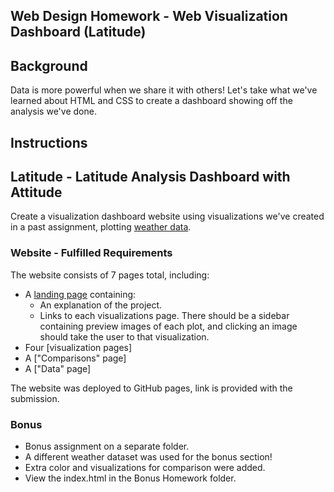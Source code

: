 ## Web Design Homework - Web Visualization Dashboard (Latitude)

## Background

Data is more powerful when we share it with others! Let's take what we've learned about HTML and CSS to create a dashboard showing off the analysis we've done.

## Instructions

## Latitude - Latitude Analysis Dashboard with Attitude

Create a visualization dashboard website using visualizations we've created in a past assignment, plotting [weather data](Resources/cities.csv).

### Website - Fulfilled Requirements

The website consists of 7 pages total, including:

* A [landing page](#landing-page) containing:
  * An explanation of the project.
  * Links to each visualizations page. There should be a sidebar containing preview images of each plot, and clicking an image should take the user to that visualization.
* Four [visualization pages]
* A ["Comparisons" page]
* A ["Data" page]

The website was deployed to GitHub pages, link is provided with the submission.

### Bonus

* Bonus assignment on a separate folder.
* A different weather dataset was used for the bonus section! 
* Extra color and visualizations for comparison were added.  
* View the index.html in the  Bonus Homework folder. 
